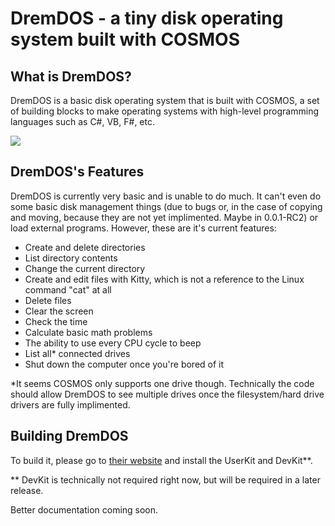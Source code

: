 # DremDOS - a tiny disk operating system built with COSMOS

## What is DremDOS?
DremDOS is a basic disk operating system that is built with COSMOS, a set of building blocks to make operating systems with high-level programming languages such as C#, VB, F#, etc.

<img src="https://raw.githubusercontent.com/sparrdrem/dremdos/master/docs/0.0.1-RC1.PNG" />

## DremDOS's Features
DremDOS is currently very basic and is unable to do much. It can't even do some basic disk management things (due to bugs or, in the case of copying and moving, because they are not yet implimented. Maybe in 0.0.1-RC2) or load external programs. 
However, these are it's current features:

- Create and delete directories
- List directory contents
- Change the current directory
- Create and edit files with Kitty, which is not a reference to the Linux command "cat" at all
- Delete files
- Clear the screen
- Check the time
- Calculate basic math problems
- The ability to use every CPU cycle to beep
- List all\* connected drives
- Shut down the computer once you're bored of it

\*It seems COSMOS only supports one drive though. Technically the code should allow DremDOS to see multiple drives once the filesystem/hard drive drivers are fully implimented.

## Building DremDOS
To build it, please go to [their website](https://www.gocosmos.org/download/) and install the UserKit and DevKit\*\*.

\*\* DevKit is technically not required right now, but will be required in a later release.


Better documentation coming soon.
